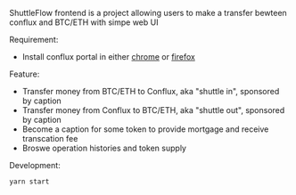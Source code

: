 ShuttleFlow frontend is a project allowing users to make a transfer bewteen conflux and BTC/ETH with simpe web UI

Requirement:

- Install conflux portal in either [chrome](https://chrome.google.com/webstore/detail/confluxportal/opafkgfpaamecojfkaialabagfofilmg) or [firefox](https://addons.mozilla.org/en-US/firefox/addon/conflux-portal/)  

Feature:
- Transfer money from BTC/ETH to Conflux, aka "shuttle in", sponsored by caption
- Transfer money from Conflux to BTC/ETH, aka "shuttle out", sponsored by caption
- Become a caption for some token to provide mortgage and receive transcation fee
- Broswe operation histories and token supply

Development:

`yarn start`


